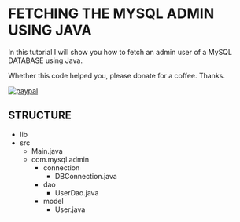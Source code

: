 # FETCHING THE MYSQL ADMIN USING JAVA
In this tutorial I will show you how to fetch an admin user of a MySQL DATABASE using Java.

Whether this code helped you, please donate for a coffee. Thanks.

[![paypal](https://www.paypalobjects.com/en_US/i/btn/btn_donateCC_LG.gif)](https://www.paypal.com/cgi-bin/webscr?cmd=_s-xclick&hosted_button_id=AFSV8TQBVW6LC)

## STRUCTURE
* lib
* src
    * Main.java
    * com.mysql.admin
        * connection
            * DBConnection.java
        * dao
            * UserDao.java
        * model
            * User.java